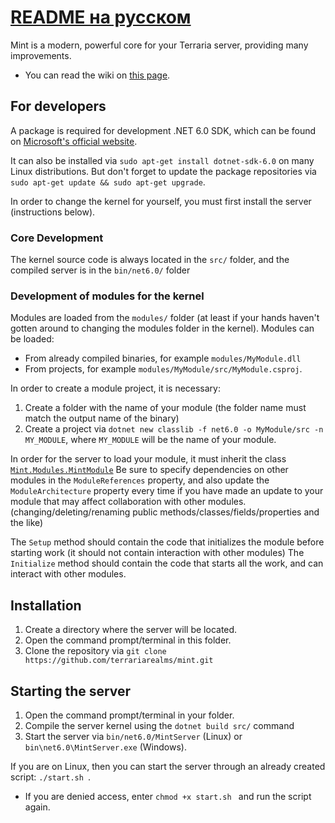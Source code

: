 # [README на русском](https://github.com/terrariarealms/mint/blob/main/README_russian.md)

Mint is a modern, powerful core for your Terraria server, providing many improvements.
* You can read the wiki on [this page](https://github.com/terrariarealms/mint/wiki ).

## For developers
A package is required for development .NET 6.0 SDK, which can be found on [Microsoft's official website](https://dotnet.microsoft.com/en-us/download/dotnet/6.0 ).

It can also be installed via `sudo apt-get install dotnet-sdk-6.0` on many Linux distributions.
But don't forget to update the package repositories via `sudo apt-get update && sudo apt-get upgrade`.

In order to change the kernel for yourself, you must first install the server (instructions below).

### Core Development
The kernel source code is always located in the `src/` folder, and the compiled server is in the `bin/net6.0/` folder

### Development of modules for the kernel
Modules are loaded from the `modules/` folder (at least if your hands haven't gotten around to changing the modules folder in the kernel).
Modules can be loaded:
* From already compiled binaries, for example `modules/MyModule.dll`
* From projects, for example `modules/MyModule/src/MyModule.csproj`.

In order to create a module project, it is necessary:
1. Create a folder with the name of your module (the folder name must match the output name of the binary)
2. Create a project via `dotnet new classlib -f net6.0 -o MyModule/src -n MY_MODULE`, where `MY_MODULE` will be the name of your module.

In order for the server to load your module, it must inherit the class [`Mint.Modules.MintModule`](https://github.com/terrariarealms/mint/blob/main/src/Modules/MintModule.cs)
Be sure to specify dependencies on other modules in the `ModuleReferences` property, and also update the `ModuleArchitecture` property every time if you have made an update to your module that may affect collaboration with other modules. (changing/deleting/renaming public methods/classes/fields/properties and the like)

The `Setup` method should contain the code that initializes the module before starting work (it should not contain interaction with other modules)
The `Initialize` method should contain the code that starts all the work, and can interact with other modules.

## Installation
1. Create a directory where the server will be located.
2. Open the command prompt/terminal in this folder.
3. Clone the repository via `git clone https://github.com/terrariarealms/mint.git`

## Starting the server
1. Open the command prompt/terminal in your folder.
2. Compile the server kernel using the `dotnet build src/` command
3. Start the server via `bin/net6.0/MintServer` (Linux) or `bin\net6.0\MintServer.exe` (Windows).

If you are on Linux, then you can start the server through an already created script: `./start.sh `.
* If you are denied access, enter `chmod +x start.sh ` and run the script again.

